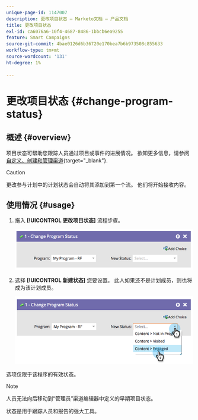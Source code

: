 ```yaml
---
unique-page-id: 1147007
description: 更改项目状态 — Marketo文档 — 产品文档
title: 更改项目状态
exl-id: ca6076a6-10f4-4687-8486-1bbcb6ea9255
feature: Smart Campaigns
source-git-commit: 4bae0126d6b36720e170bea7b6b973508c855633
workflow-type: tm+mt
source-wordcount: '131'
ht-degree: 1%

---
```


# 更改项目状态 {#change-program-status}

## 概述 {#overview}

项目状态可帮助您跟踪人员通过项目或事件的进展情况。 欲知更多信息，请参阅 [自定义、创建和管理渠道](/help/marketo/product-docs/administration/tags/create-a-program-channel.md){target="_blank"}.

>[!CAUTION]
>
>更改参与计划中的计划状态会自动将其添加到第一个流。 他们将开始接收内容。

## 使用情况 {#usage}

1. 拖入 **[!UICONTROL 更改项目状态]** 流程步骤。

   ![](assets/image2014-9-22-14-3a43-3a34.png)

1. 选择 **[!UICONTROL 新建状态]** 您要设置。 此人如果还不是计划成员，则也将成为该计划成员。

   ![](assets/image2014-9-22-14-3a43-3a45.png)

选项仅限于该程序的有效状态。

>[!NOTE]
>
>人员无法向后移动到“管理员”渠道编辑器中定义的早期项目状态。

状态是用于跟踪人员和报告的强大工具。
